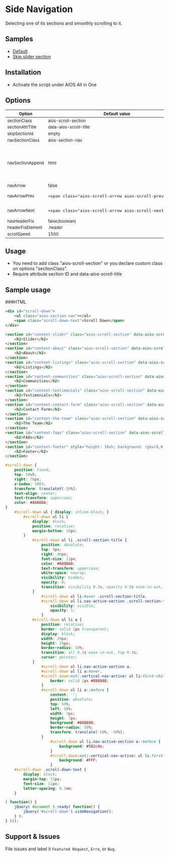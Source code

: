 # Side Navigation
Selecting one of its sections and smoothly scrolling to it.

## Samples
* <a href="https://im-demos.agentimage.com/resources/side-navigation/">Default</a>
* <a href="https://im-demos.agentimage.com/resources/side-navigation/example-with-skip.html">Skip slider section </a>

## Installation
- Activate the script under AIOS All in One 

## Options

<table style="font-size: 13px;">
    <thead>
        <tr>
            <th>Option</th>
            <th>Default value</th>
            <th>Description/Callback signature</th>
        </tr>
    </thead>
    <tbody>
        <tr>
            <td>sectionClass</td>
            <td>aios-scroll-section</td>
            <td>Lists of section that will be add on side navigation.</td>
        </tr>
        <tr>
            <td>sectionAttrTitle</td>
            <td>data-aios-scroll-title</td>
            <td>The title to add on side navigation, to remove title you can hide it using css or override "navSectionAppend" option.</td>
        </tr>
        <tr>
            <td>skipSectionId</td>
            <td>empty</td>
            <td>This will not be add on side navigation.</td>
        </tr>
        <tr>
            <td>navSectionClass</td>
            <td>aios-section-nav</td>
            <td>On this class will append the lists of sections.</td>
        </tr>
        <tr>
            <td>navSectionAppend</td>
            <td>html</td>
            <td>
                This will append on "navSectionClass", both {{scroll-id}} in a class parent and anchor tag with href are important.<br>
                Default html:<br>
                <pre>&lt;li class="{{scroll-id}}">
    &lt;span class="scroll-section-title">{{scroll-title}}&lt;/span>
    &lt;a href="{{scroll-id}}" class="scroll-section-dot">&lt;em style="font-size: 0 !important;">{{scroll-title}&lt;/em>&lt;/a>
&lt;/li></pre>
            <td></td>
        </tr>
        <tr>
            <td>navArrow</td>
            <td>false</td>
            <td>This will display previous and next arrow.</td>
        </tr>
        <tr>
            <td>navArrowPrev</td>
            <td><pre>&lt;span class="aios-scroll-arrow aios-scroll-prev">&lt;/span></pre></td>
            <td>HTML Structure to append Previous arrow.</td>
        </tr>
        <tr>
            <td>navArrowNext</td>
            <td><pre>&lt;span class="aios-scroll-arrow aios-scroll-next">&lt;/span></pre></td>
            <td>HTML Structure to append Next arrow.</td>
        </tr>
        <tr>
            <td>hasHeaderFix</td>
            <td>false(boolean)</td>
            <td>Scroll to section minus the height of header.</td>
        </tr>
        <tr>
            <td>headerFixElement</td>
            <td>.header</td>
            <td>Element that will get the height to minus from scrollto.</td>
        </tr>
        <tr>
            <td>scrollSpeed</td>
            <td>1500</td>
            <td>Scroll speed to section.</td>
        </tr>
    </tbody>
</table>

## Usage
- You need to add class "aios-scroll-section" or you declare custom class on options "sectionClass".
- Require attribute section ID and data-aios-scroll-title


## Sample usage

###HTML
```html
<div id="scroll-down">
    <ul class="aios-section-nav"></ul>
    <span class="scroll-down-text">Scroll Down</span>
</div>

<section id="content-slider" class="aios-scroll-section" data-aios-scroll-title="Slider" style="height: 150vh; background: rgba(0,0,0,0.9)">
    <h2>Slider</h2>
</section>
<section id="content-about" class="aios-scroll-section" data-aios-scroll-title="About" style="height: 130vh; background: rgba(0,0,0,0.7)">
    <h2>About</h2>
</section>
<section id="content-listings" class="aios-scroll-section" data-aios-scroll-title="Listings" style="height: 30vh; background: rgba(0,0,0,0.5)">
    <h2>Listings</h2>
</section>
<section id="content-communities" class="aios-scroll-section" data-aios-scroll-title="Communities" style="height: 30vh; background: rgba(0,0,0,0.3)">
    <h2>Communities</h2>
</section>
<section id="content-testimonials" class="aios-scroll-section" data-aios-scroll-title="Testimonials" style="height: 30vh; background: rgba(0,0,0,0.1)">
    <h2>Testimonials</h2>
</section>
<section id="content-contact-form" class="aios-scroll-section" data-aios-scroll-title="Contact Form" style="height: 30vh; background: rgba(0,0,0,0.3)">
    <h2>Contact Form</h2>
</section>
<section id="content-the-team" class="aios-scroll-section" data-aios-scroll-title="The Team" style="height: 40vh; background: rgba(0,0,0,0.7)">
    <h2>The Team</h2>
</section>
<section id="content-faqs" class="aios-scroll-section" data-aios-scroll-title="FAQs" style="height: 40vh; background: rgba(0,0,0,0.2)">
    <h2>FAQs</h2>
</section>
<section id="content-footer" style="height: 10vh; background: rgba(0,0,0,0.5)">
    <h2>Footer</h2>
</section>
```

```css
#scroll-down {
	position: fixed;
	top: 50vh;
	right: 70px;
	z-index: 1003;
	transform: translateY(-50%);
	text-align: center;
	text-transform: uppercase;
	color: #888888;
}
	#scroll-down ul { display: inline-block; }
		#scroll-down ul li {
			display: block;
			position: relative;
			margin-bottom: 10px;
		}
			#scroll-down ul li .scroll-section-title {
				position: absolute;
				top: 9px;
				right: 46px;
				font-size: 11px;
				color: #888888;
				text-transform: uppercase;
				white-space: nowrap;
				visibility: hidden;
				opacity: 0;
				transition: visibility 0.3s, opacity 0.3s ease-in-out, top 0.3s;
			}
				#scroll-down ul li:hover .scroll-section-title,
				#scroll-down ul li.nav-active-section .scroll-section-title {
					visibility: visible;
					opacity: 1;
				}
			#scroll-down ul li a {
				position: relative;
				border: solid 1px transparent;
				display: block;
				width: 29px;
				height: 29px;
				border-radius: 50%;
				transition: all 0.3s ease-in-out, top 0.3s;
				cursor: pointer;
			}
				#scroll-down ul li.nav-active-section a,
				#scroll-down ul li a:hover,
				#scroll-down:not(.vertical-nav-active) ul li:first-child a {
					border: solid 1px #888888;
				}
				#scroll-down ul li a::before {
					content: '';
					position: absolute;
					top: 50%;
					left: 50%;
					width: 7px;
					height: 7px;
					background: #888888;
					border-radius: 50%;
					transform: translate(-50%, -50%);
				}
					#scroll-down ul li.nav-active-section a::before {
						background: #582c4e;
					}
					#scroll-down:not(.vertical-nav-active) ul li:first-child a::before {
						background: #FFF;
					}
	#scroll-down .scroll-down-text {
		display: block;
		margin-top: 13px;
		font-size: 11px;
		letter-spacing: 0.1em;
	}
```

```javascript
( function() {
    jQuery( document ).ready( function() {
        jQuery('#scroll-down').sideNavigation();
    } );
} )();
```

## Support & Issues
File issues and label it `Featured Request`, `Erro`, or `Bug`.